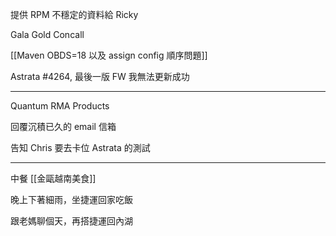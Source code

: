 提供 RPM 不穩定的資料給 Ricky

Gala Gold Concall

[[Maven OBDS=18 以及 assign config 順序問題]]

Astrata #4264, 最後一版 FW 我無法更新成功

---


Quantum RMA Products

回覆沉積已久的 email 信箱

告知 Chris 要去卡位 Astrata 的測試

---

中餐  [[金甌越南美食]]

晚上下著細雨，坐捷運回家吃飯

跟老媽聊個天，再搭捷運回內湖

